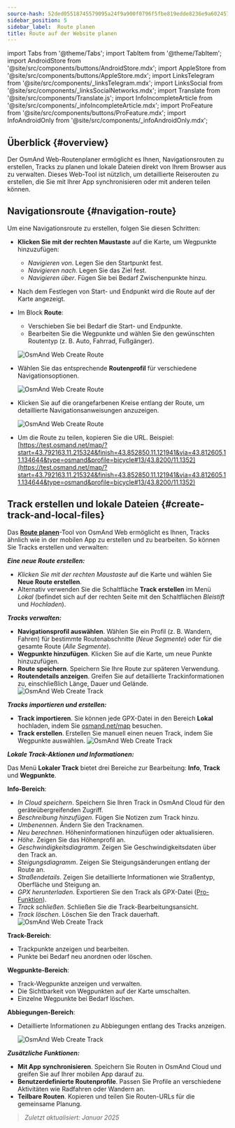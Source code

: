 ```yaml
---
source-hash: 52ded05518745579095a24f9a900f0796f5fbe819edde8236e9a6024572bbbdf
sidebar_position: 5
sidebar_label:  Route planen
title: Route auf der Website planen
---
```

import Tabs from '@theme/Tabs';
import TabItem from '@theme/TabItem';
import AndroidStore from '@site/src/components/buttons/AndroidStore.mdx';
import AppleStore from '@site/src/components/buttons/AppleStore.mdx';
import LinksTelegram from '@site/src/components/_linksTelegram.mdx';
import LinksSocial from '@site/src/components/_linksSocialNetworks.mdx';
import Translate from '@site/src/components/Translate.js';
import InfoIncompleteArticle from '@site/src/components/_infoIncompleteArticle.mdx';
import ProFeature from '@site/src/components/buttons/ProFeature.mdx';
import InfoAndroidOnly from '@site/src/components/_infoAndroidOnly.mdx';


<InfoIncompleteArticle/>


## Überblick {#overview}

Der OsmAnd Web-Routenplaner ermöglicht es Ihnen, Navigationsrouten zu erstellen, Tracks zu planen und lokale Dateien direkt von Ihrem Browser aus zu verwalten. Dieses Web-Tool ist nützlich, um detaillierte Reiserouten zu erstellen, die Sie mit Ihrer App synchronisieren oder mit anderen teilen können.


## Navigationsroute {#navigation-route}

Um eine Navigationsroute zu erstellen, folgen Sie diesen Schritten:

- **Klicken Sie mit der rechten Maustaste** auf die Karte, um Wegpunkte hinzuzufügen:

  - *Navigieren von*. Legen Sie den Startpunkt fest.
  - *Navigieren nach*. Legen Sie das Ziel fest.
  - *Navigieren über*. Fügen Sie bei Bedarf Zwischenpunkte hinzu.

- Nach dem Festlegen von Start- und Endpunkt wird die Route auf der Karte angezeigt.

- Im Block **Route**:

  - Verschieben Sie bei Bedarf die Start- und Endpunkte.
  - Bearbeiten Sie die Wegpunkte und wählen Sie den gewünschten Routentyp (z. B. Auto, Fahrrad, Fußgänger).

  ![OsmAnd Web Create Route](@site/static/img/web/navigation.png)

- Wählen Sie das entsprechende **Routenprofil** für verschiedene Navigationsoptionen.

  ![OsmAnd Web Create Route](@site/static/img/web/profile_type.png)

- Klicken Sie auf die orangefarbenen Kreise entlang der Route, um detaillierte Navigationsanweisungen anzuzeigen.

  ![OsmAnd Web Create Route](@site/static/img/web/nav_instr.png)

- Um die Route zu teilen, kopieren Sie die URL. Beispiel: [https://test.osmand.net/map/?start=43.792163,11.215324&finish=43.852850,11.121941&via=43.812605,11.134644&type=osmand&profile=bicycle#13/43.8200/11.1352](https://test.osmand.net/map/?start=43.792163,11.215324&finish=43.852850,11.121941&via=43.812605,11.134644&type=osmand&profile=bicycle#13/43.8200/11.1352)


## Track erstellen und lokale Dateien {#create-track-and-local-files}

Das [**Route planen**](../plan-route/create-route.md)-Tool von OsmAnd Web ermöglicht es Ihnen, Tracks ähnlich wie in der mobilen App zu erstellen und zu bearbeiten. So können Sie Tracks erstellen und verwalten:


***Eine neue Route erstellen:***

- *Klicken Sie mit der rechten Maustaste* auf die Karte und wählen Sie **Neue Route erstellen**.
- Alternativ verwenden Sie die Schaltfläche **Track erstellen** im Menü *Lokal* (befindet sich auf der rechten Seite mit den Schaltflächen *Bleistift* und *Hochladen*).


***Tracks verwalten:***

- **Navigationsprofil auswählen**. Wählen Sie ein Profil (z. B. Wandern, Fahren) für bestimmte Routenabschnitte (*Neue Segmente*) oder für die gesamte Route (*Alle Segmente*).
- **Wegpunkte hinzufügen**. Klicken Sie auf die Karte, um neue Punkte hinzuzufügen.
- **Route speichern**. Speichern Sie Ihre Route zur späteren Verwendung.
- **Routendetails anzeigen**. Greifen Sie auf detaillierte Trackinformationen zu, einschließlich Länge, Dauer und Gelände.
  ![OsmAnd Web Create Track](@site/static/img/web/create_route.png)


***Tracks importieren und erstellen:***

- **Track importieren**. Sie können jede GPX-Datei in den Bereich **Lokal** hochladen, indem Sie [osmand.net/map](https://osmand.net/map) besuchen.
- **Track erstellen**. Erstellen Sie manuell einen neuen Track, indem Sie Wegpunkte auswählen.
  ![OsmAnd Web Create Track](@site/static/img/web/create_route_2.png)


***Lokale Track-Aktionen und Informationen:***

Das Menü **Lokaler Track** bietet drei Bereiche zur Bearbeitung: **Info**, **Track** und **Wegpunkte**.

**Info-Bereich**:

- *In Cloud speichern*. Speichern Sie Ihren Track in OsmAnd Cloud für den geräteübergreifenden Zugriff.
- *Beschreibung hinzufügen*. Fügen Sie Notizen zum Track hinzu.
- *Umbenennen*. Ändern Sie den Tracknamen.
- *Neu berechnen*. Höheninformationen hinzufügen oder aktualisieren.
- *Höhe*. Zeigen Sie das Höhenprofil an.
- *Geschwindigkeitsdiagramm*. Zeigen Sie Geschwindigkeitsdaten über den Track an.
- *Steigungsdiagramm*. Zeigen Sie Steigungsänderungen entlang der Route an.
- *Straßendetails*. Zeigen Sie detaillierte Informationen wie Straßentyp, Oberfläche und Steigung an.
- *GPX herunterladen*. Exportieren Sie den Track als GPX-Datei ([Pro-Funktion](../purchases/index.md)).
- *Track schließen*. Schließen Sie die Track-Bearbeitungsansicht.
- *Track löschen*. Löschen Sie den Track dauerhaft.
  ![OsmAnd Web Create Track](@site/static/img/web/create_route_3.png)

**Track-Bereich**:

- Trackpunkte anzeigen und bearbeiten.
- Punkte bei Bedarf neu anordnen oder löschen.

**Wegpunkte-Bereich**:

- Track-Wegpunkte anzeigen und verwalten.
- Die Sichtbarkeit von Wegpunkten auf der Karte umschalten.
- Einzelne Wegpunkte bei Bedarf löschen.

**Abbiegungen-Bereich**:

- Detaillierte Informationen zu Abbiegungen entlang des Tracks anzeigen.

  ![OsmAnd Web Create Track](@site/static/img/web/create_route_1.png)


***Zusätzliche Funktionen:***

- **Mit App synchronisieren**. Speichern Sie Routen in OsmAnd Cloud und greifen Sie auf Ihrer mobilen App darauf zu.
- **Benutzerdefinierte Routenprofile**. Passen Sie Profile an verschiedene Aktivitäten wie Radfahren oder Wandern an.
- **Teilbare Routen**. Kopieren und teilen Sie Routen-URLs für die gemeinsame Planung.

> *Zuletzt aktualisiert: Januar 2025*